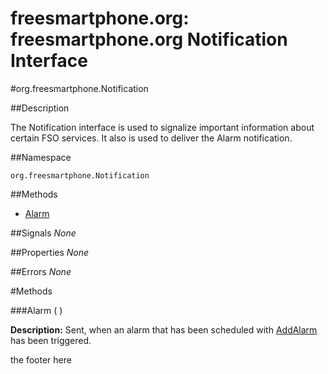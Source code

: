 
# freesmartphone.org: freesmartphone.org Notification Interface
            

#org.freesmartphone.Notification

##Description


The Notification interface is used to signalize important information about certain  FSO services. It also is used to deliver the Alarm notification.


##Namespace


```org.freesmartphone.Notification```


##Methods

* [Alarm](Alarm)


##Signals
*None*

##Properties
*None*

##Errors
*None*

#Methods

###<a name="Alarm">Alarm</a> ( )

**Description:** Sent, when an alarm that has been scheduled with <a href="specs/org.freesmartphone.Time.Alarm/#AddAlarm">AddAlarm</a>  has been triggered. 

the footer here

